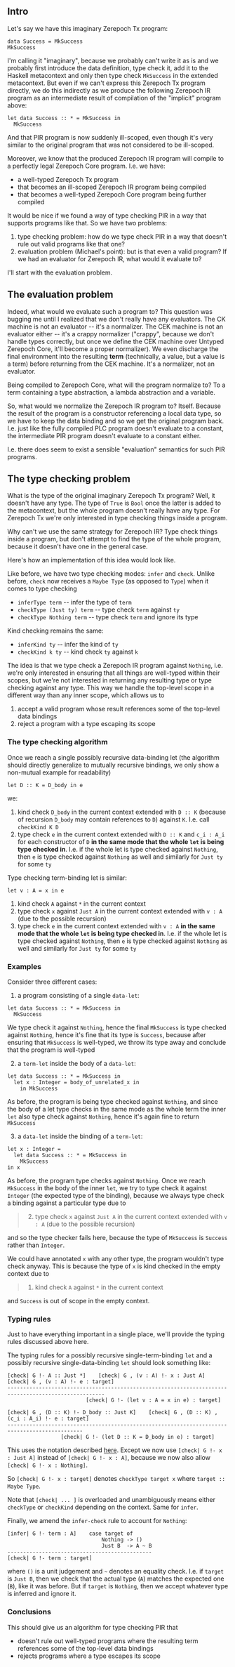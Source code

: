 ## Intro

Let's say we have this imaginary Zerepoch Tx program:

```
data Success = MkSuccess
MkSuccess
```

I'm calling it "imaginary", because we probably can't write it as is and we probably first introduce the data definition, type check it, add it to the Haskell metacontext and only then type check `MkSuccess` in the extended metacontext. But even if we can't express this Zerepoch Tx program directly, we do this indirectly as we produce the following Zerepoch IR program as an intermediate result of compilation of the "implicit" program above:

```
let data Success :: * = MkSuccess in
  MkSuccess
```

And that PIR program is now suddenly ill-scoped, even though it's very similar to the original program that was not considered to be ill-scoped.

Moreover, we know that the produced Zerepoch IR program will compile to a perfectly legal Zerepoch Core program. I.e. we have:

- a well-typed Zerepoch Tx program
- that becomes an ill-scoped Zerepoch IR program being compiled
- that becomes a well-typed Zerepoch Core program being further compiled 

It would be nice if we found a way of type checking PIR in a way that supports programs like that.
So we have two problems:

1. type checking problem: how do we type check PIR in a way that doesn't rule out valid programs like that one?
2. evaluation problem (Michael's point): but is that even a valid program? If we had an evaluator for Zerepoch IR, what would it evaluate to?

I'll start with the evaluation problem.

## The evaluation problem

Indeed, what would we evaluate such a program to? This question was bugging me until I realized that we don't really have any evaluators. The CK machine is not an evaluator -- it's a normalizer. The CEK machine is not an evaluator either -- it's a crappy normalizer ("crappy", because we don't handle types correctly, but once we define the CEK machine over Untyped Zerepoch Core, it'll become a proper normalizer). We even discharge the final environment into the resulting **term** (technically, a value, but a value is a term) before returning from the CEK machine. It's a normalizer, not an evaluator.

Being compiled to Zerepoch Core, what will the program normalize to? To a term containing a type abstraction, a lambda abstraction and a variable.

So, what would we normalize the Zerepoch IR program to? Itself. Because the result of the program is a constructor referencing a local data type, so we have to keep the data binding and so we get the original program back. I.e. just like the fully compiled PLC program doesn't evaluate to a constant, the intermediate PIR program doesn't evaluate to a constant either.

I.e. there does seem to exist a sensible "evaluation" semantics for such PIR programs.

## The type checking problem

What is the type of the original imaginary Zerepoch Tx program? Well, it doesn't have any type. The type of `True` is `Bool` once the latter is added to the metacontext, but the whole program doesn't really have any type. For Zerepoch Tx we're only interested in type checking things inside a program.

Why can't we use the same strategy for Zerepoch IR? Type check things inside a program, but don't attempt to find the type of the whole program, because it doesn't have one in the general case.

Here's how an implementation of this idea would look like.

Like before, we have two type checking modes: `infer` and `check`. Unlike before, `check` now receives a `Maybe Type` (as opposed to `Type`) when it comes to type checking

- `inferType term`  -- infer the type of `term`
- `checkType (Just ty) term`  -- type check `term` against `ty`
- `checkType Nothing term`  -- type check `term` and ignore its type

Kind checking remains the same:

- `inferKind ty`  -- infer the kind of `ty`
- `checkKind k ty`  -- kind check `ty` against `k`

The idea is that we type check a Zerepoch IR program against `Nothing`, i.e. we're only interested in ensuring that all things are well-typed within their scopes, but we're not interested in returning any resulting type or type checking against any type. This way we handle the top-level scope in a different way than any inner scope, which allows us to

1. accept a valid program whose result references some of the top-level data bindings
2. reject a program with a type escaping its scope

### The type checking algorithm

Once we reach a single possibly recursive data-binding let (the algorithm should directly generalize to mutually recursive bindings, we only show a non-mutual example for readability)

```
let D :: K = D_body in e
```

we:

1. kind check `D_body` in the current context extended with `D :: K` (because of recursion `D_body` may contain references to `D`) against `K`. I.e. call `checkKind K D`
2. type check `e` in the current context extended with `D :: K` and `c_i : A_i` for each constructor of `D` **in the same mode that the whole `let` is being type checked in**. I.e. if the whole let is type checked against `Nothing`, then `e` is type checked against `Nothing` as well and similarly for `Just ty` for some `ty`

Type checking term-binding let is similar:

```
let v : A = x in e
```

1. kind check `A` against `*` in the current context
2. type check `x` against `Just A` in the current context extended with `v : A` (due to the possible recursion)
3. type check `e` in the current context extended with `v : A` **in the same mode that the whole `let` is being type checked in**. I.e. if the whole let is type checked against `Nothing`, then `e` is type checked against `Nothing` as well and similarly for `Just ty` for some `ty`

### Examples

Consider three different cases:

1. a program consisting of a single `data-let`:

```
let data Success :: * = MkSuccess in
  MkSuccess
```

We type check it against `Nothing`, hence the final `MkSuccess` is type checked against `Nothing`, hence it's fine that its type is `Success`, because after ensuring that `MkSuccess` is well-typed, we throw its type away and conclude that the program is well-typed

2. a `term-let` inside the body of a `data-let`:
```
let data Success :: * = MkSuccess in
  let x : Integer = body_of_unrelated_x in
    in MkSuccess
```

As before, the program is being type checked against `Nothing`, and since the body of a let type checks in the same mode as the whole term the inner `let` also type check against `Nothing`, hence it's again fine to return `MkSuccess`

3. a `data-let` inside the binding of a `term-let`:

```
let x : Integer =
  let data Success :: * = MkSuccess in
    MkSuccess
in x
```

As before, the program type checks against `Nothing`. Once we reach `MkSuccess` in the body of the inner `let`, we try to type check it against `Integer` (the expected type of the binding), because we always type check a binding  against a particular type due to

> 2. type check `x` against `Just A` in the current context extended with `v : A` (due to the possible recursion)

and so the type checker fails here, because the type of `MkSuccess` is `Success` rather than `Integer`.

We could have annotated `x` with any other type, the program wouldn't type check anyway. This is because the type of `x` is kind checked in the empty context due to

> 1. kind check `A` against `*` in the current context

and `Success` is out of scope in the empty context.

### Typing rules

Just to have everything important in a single place, we'll provide the typing rules discussed above here.

The typing rules for a possibly recursive single-term-binding `let` and a possibly recursive single-data-binding `let` should look something like:

```
[check| G !- A :: Just *]    [check| G , (v : A) !- x : Just A]    [check| G , (v : A) !- e : target]
-----------------------------------------------------------------------------------------------------
                         [check| G !- (let v : A = x in e) : target]

[check| G , (D :: K) !- D_body :: Just K]    [check| G , (D :: K) , (c_i : A_i) !- e : target]
----------------------------------------------------------------------------------------------
                 [check| G !- (let D :: K = D_body in e) : target]
```

This uses the notation described [here](https://github.com/The-Blockchain-Company/zerepoch/blob/bea0b9abd9554c792b6d0f667c5b4711c790b44c/language-zerepoch-core/src/Language/ZerepochCore/TypeCheck/Internal.hs#L54-L71). Except we now use `[check| G !- x : Just A]` instead of `[check| G !- x : A]`, because we now also allow `[check| G !- x : Nothing]`.

So `[check| G !- x : target]` denotes `checkType target x` where `target :: Maybe Type`.

Note that `[check| ... ]` is overloaded and unambiguously means either `checkType` or `checkKind` depending on the context. Same for `infer`.

Finally, we amend the `infer-check` rule to account for `Nothing`:

```
[infer| G !- term : A]    case target of
                              Nothing -> ()
                              Just B  -> A ~ B
----------------------------------------------
[check| G !- term : target]
```

where `()` is a unit judgement and `~` denotes an equality check. I.e. if `target` is `Just B`, then we check that the actual type (`A`) matches the expected one (`B`), like it was before. But if `target` is `Nothing`, then we accept whatever type is inferred and ignore it.

### Conclusions

This should give us an algorithm for type checking PIR that

- doesn't rule out well-typed programs where the resulting term references some of the top-level data bindings
- rejects programs where a type escapes its scope
